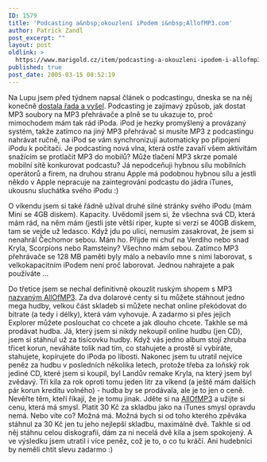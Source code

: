 ```yaml
---
ID: 1579
title: 'Podcasting a&nbsp;okouzlení iPodem i&nbsp;AllofMP3.com'
author: Patrick Zandl
post_excerpt: ""
layout: post
oldlink: >
  https://www.marigold.cz/item/podcasting-a-okouzleni-ipodem-i-allofmp3-com
published: true
post_date: 2005-03-15 08:52:19
---
```

<p>Na Lupu jsem před týdnem napsal článek o podcastingu, dneska se na něj konečně <a href="http://www.lupa.cz/clanek.php3?show=4002">dostala řada a vyšel</a>. Podcasting je zajímavý způsob, jak dostat MP3 soubory na MP3 přehrávače a plně se tu ukazuje to, proč mimochodem mám tak rád iPoda. iPod je hezky promyšlený a provázaný systém, takže zatímco na jiný MP3 přehrávač si musíte MP3 z podcastingu nahrávat ručně, na iPod se vám synchronizují automaticky po připojení iPodu k počítači. Je podcasting nová vlna, která ostře zavaří všem aktivitám snažícím se protlačit MP3 do mobilů? Může tlačení MP3 skrze pomalé mobilní sítě konkurovat podcastu? Já nepodceňuji hybnou sílu mobilních operátorů a firem, na druhou stranu Apple má podobnou hybnou sílu a jestli někdo v Apple nepracuje na zaintegrování podcastu do jádra iTunes, ukousnu sluchátka svého iPodu :)</p>

<p>O víkendu jsem si také řádně užíval druhé silné stránky svého iPodu (mám Mini se 4GB diskem). Kapacity. Uvědomil jsem si, že všechna svá CD, která mám rád, na něm mám (jestli jste větší riper, kupte si verzi se 40GB diskem, tam se vejde už ledasco. Když jdu po ulici, nemusím zasakrovat, že jsem si nenahrál Čechomor sebou. Mám ho. Přijde mi chuť na Verdiho nebo snad Kryla, Scorpions nebo Ramsteiny? Všechno mám sebou. Zatímco MP3 přehrávače se 128 MB paměti byly málo a nebavilo mne s nimi laborovat, s velkokapacitním iPodem není proč laborovat. Jednou nahrajete a pak používáte ...</p>

<p>Do třetice jsem se nechal definitivně okouzlit ruským shopem s MP3 <a href="http://www.allofmp3.com/">nazvaným AllOfMP3</a>. Za dva dolarové centy si tu můžete stáhnout jedno mega hudby, velkou část skladeb si můžete nechat online překódovat do bitrate (a tedy i délky), která vám vyhovuje. A zadarmo si přes jejich Explorer můžete poslouchat co chcete a jak dlouho chcete. Takhle se má prodávat hudba. Já, který jsem si nikdy nekoupil online hudbu (jen CD), jsem si stáhnul už za tisícovku hudby. Když vás jedno album stojí zhruba třicet korun, neváháte tolik nad tím, co stahujete a prostě si vybíráte, stahujete, kopírujete do iPoda po libosti. Nakonec jsem tu utratil nejvíce peněz za hudbu v posledních několika letech, protože třeba za loňský rok jediné CD, které jsem si koupil, byl Landův remake Kryla, na který jsem byl zvědavý. Tři kila za rok oproti tomu jeden litr za víkend (a ještě mám dalších pár korun kreditu volného) - hudba by se prodávala, ale je to jen o ceně. Nevěřte těm, kteří říkají, že je tomu jinak. Jděte si na <a href="http://www.allofmp3.com/">AllOfMP3</a> a užijte si cenu, která má smysl. Platit 30 Kč za skladbu jako na iTunes smysl opravdu nemá. Nebo víte co? Možná má. Možná bych si od toho kterého zpěváka stáhnul za 30 Kč jen tu jeho nejlepší skladbu, maximálně dvě. Takhle si od něj stáhnu celou diskografii, dám za ni necelá dvě kila a jsem spokojený. A ve výsledku jsem utratil i více peněz, což je to, o co tu kráčí. Ani hudebníci by neměli chtít slevu zadarmo :)
</p>
